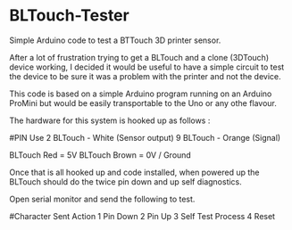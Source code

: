 # BLTouch-Tester
Simple Arduino code to test a BTTouch 3D printer sensor.

After a lot of frustration trying to get a BLTouch and a clone (3DTouch) device working, I decided it would be useful to have a simple circuit to test the device to be sure it was a problem with the printer and not the device.

This code is based on a simple Arduino program running on an Arduino ProMini but would be easily transportable to the Uno or any othe flavour.

The hardware for this system is hooked up as follows :

#PIN     Use
2       BLTouch - White (Sensor output)
9       BLTouch - Orange (Signal)

BLTouch Red = 5V
BLTouch Brown = 0V / Ground

Once that is all hooked up and code installed, when powered up the BLTouch should do the twice pin down and up self diagnostics.

Open serial monitor and send the following to test.

#Character Sent      Action
1                     Pin Down
2                     Pin Up
3                     Self Test Process
4                     Reset
